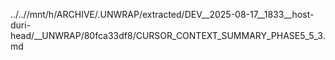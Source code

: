 ../..//mnt/h/ARCHIVE/.UNWRAP/extracted/DEV__2025-08-17__1833__host-duri-head/__UNWRAP/80fca33df8/CURSOR_CONTEXT_SUMMARY_PHASE5_5_3.md